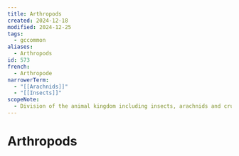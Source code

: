 ```yaml
---
title: Arthropods
created: 2024-12-18
modified: 2024-12-25
tags:
  - gccommon
aliases:
  - Arthropods
id: 573
french:
  - Arthropode
narrowerTerm:
  - "[[Arachnids]]"
  - "[[Insects]]"
scopeNote:
  - Division of the animal kingdom including insects, arachnids and crustaceans.
---
```

# Arthropods
